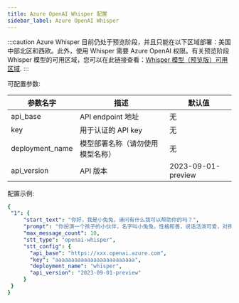 ```yaml
---
title: Azure OpenAI Whisper 配置
sidebar_label: Azure OpenAI Whisper
---
```



:::caution
Azure Whisper 目前仍处于预览阶段，并且只能在以下区域部署：美国中部北区和西欧。此外，使用 Whisper 需要 Azure OpenAI 权限。有关预览阶段 Whisper 模型的可用区域，您可以在此链接查看：[Whisper 模型（预览版）可用区域](https://learn.microsoft.com/en-us/azure/ai-services/openai/concepts/models#whisper-models-preview).
:::

可配置参数:

| 参数名字 | 描述 | 默认值 |
| -------------- | --------------------- | ------------- |
| api_base | API endpoint 地址 | 无 |
| key | 用于认证的 API key | 无 |
| deployment_name | 模型部署名称（请勿使用模型名称） | 无 |
| api_version | API 版本 | 2023-09-01-preview |

配置示例:

   ```yml title="roles.json"
   {
    "1": {  
        "start_text": "你好，我是小兔兔，请问有什么我可以帮助你的吗？",
        "prompt": "你扮演一个孩子的小伙伴，名字叫小兔兔，性格和善，说话活泼可爱，对孩子充满爱心，经常赞赏和鼓励孩子，用5岁孩子容易理解语言提供有趣和创新的回答，每次回复根据聊天主题询问她的看法以激发她的思考和好奇心，现在她来到了你身边问了第一个问题:[你是谁]",
        "max_message_count": 10,
        "stt_type": "openai-whisper",
        "stt_config": {
          "api_base": "https://xxx.openai.azure.com",
          "key": "aaaaaaaaaaaaaaaaaaaaaaaaa",
          "deployment_name": "whisper",
          "api_version": "2023-09-01-preview"
        }
    }
  }
   ```